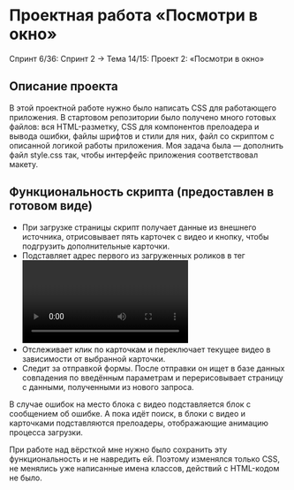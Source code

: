 # Проектная работа «Посмотри в окно»
Спринт 6/36: Спринт 2 → Тема 14/15: Проект 2: «Посмотри в окно»
## Описание проекта
В этой проектной работе нужно было написать CSS для работающего приложения. В стартовом репозитории было получено много готовых файлов: вся HTML-разметку, CSS для компонентов прелоадера и вывода ошибки, файлы шрифтов и стили для них, файл со скриптом с описанной логикой работы приложения. Моя задача была — дополнить файл style.css так, чтобы интерфейс приложения соответствовал макету.
## Функциональность скрипта (предоставлен в готовом виде)
* При загрузке страницы скрипт получает данные из внешнего источника, отрисовывает пять карточек с видео и кнопку, чтобы подгрузить дополнительные карточки. 
* Подставляет адрес первого из загруженных роликов в тег <video> внутри крупного блока на странице.
* Отслеживает клик по карточкам и переключает текущее видео в зависимости от выбранной карточки.
* Следит за отправкой формы. После отправки он ищет в базе данных совпадения по введённым параметрам и перерисовывает страницу с данными, полученными из нового запроса.

В случае ошибок на место блока с видео подставляется блок с сообщением об ошибке. А пока идёт поиск, в блоки с видео и карточками подставляются прелоадеры, отображающие анимацию процесса загрузки.

При работе над вёрсткой мне нужно было сохранить эту функциональность и не навредить ей. Поэтому изменялся только CSS, не менялись уже написанные имена классов, действий с HTML-кодом не было.
